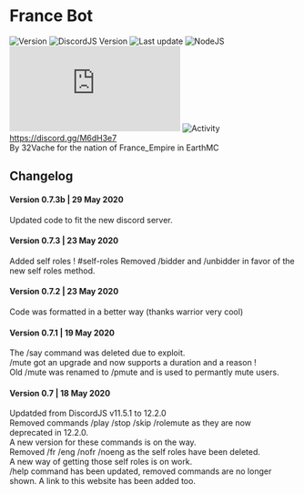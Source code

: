 # France Bot

![Version](https://img.shields.io/badge/version-0.7.3b-orange)
![DiscordJS Version](https://img.shields.io/badge/discord.js-12.2.0-green)
![Last update](https://img.shields.io/github/last-commit/32Vache/france-bot)
![NodeJS](https://img.shields.io/badge/node--js-12.x-yellow)
![Code size](https://img.shields.io/github/size/32Vache/france-bot/index.js?label=code%20size)
![Activity](https://img.shields.io/github/commit-activity/m/32Vache/france-bot)
<br>
https://discord.gg/M6dH3e7
\
By 32Vache for the nation of France_Empire in EarthMC

## Changelog
#### Version 0.7.3b | 29 May 2020
Updated code to fit the new discord server.
#### Version 0.7.3 | 23 May 2020
Added self roles ! #self-roles
Removed /bidder and /unbidder in favor of the new self roles method.
#### Version 0.7.2 | 23 May 2020
Code was formatted in a better way (thanks warrior very cool)
#### Version 0.7.1 | 19 May 2020
The /say command was deleted due to exploit.\
/mute got an upgrade and now supports a duration and a reason !\
Old /mute was renamed to /pmute and is used to permantly mute users.
#### Version 0.7 | 18 May 2020
Updatded from DiscordJS v11.5.1 to 12.2.0\
Removed commands /play /stop /skip /rolemute as they are now deprecated in 12.2.0.\
A new version for these commands is on the way.\
Removed /fr /eng /nofr /noeng as the self roles have been deleted.\
A new way of getting those self roles is on work.\
/help command has been updated, removed commands are no longer shown. A link to this website has been added too.

